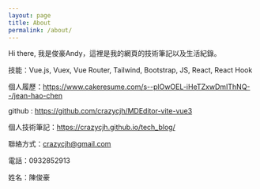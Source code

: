 ```yaml
---
layout: page
title: About
permalink: /about/
---
```


Hi there, 我是俊豪Andy，這裡是我的網頁的技術筆記以及生活紀錄。

技能：Vue.js, Vuex, Vue Router, Tailwind, Bootstrap, JS, React, React Hook

個人履歷：https://www.cakeresume.com/s--plOwOEL-iHeTZxwDmIThNQ--/jean-hao-chen

github : https://github.com/crazycjh/MDEditor-vite-vue3

個人技術筆記：https://crazycjh.github.io/tech_blog/

聯絡方式：crazycjh@gmail.com

電話：0932852913

姓名：陳俊豪